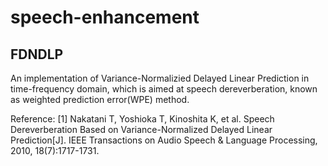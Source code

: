 # speech-enhancement

## FDNDLP

  An implementation of Variance-Normalizied Delayed Linear Prediction in time-frequency domain, which is aimed at speech
  dereverberation, known as weighted prediction error(WPE) method.
  
  Reference:
  [1] Nakatani T, Yoshioka T, Kinoshita K, et al. Speech Dereverberation Based on Variance-Normalized Delayed Linear Prediction[J]. IEEE      Transactions on Audio Speech & Language Processing, 2010, 18(7):1717-1731.
